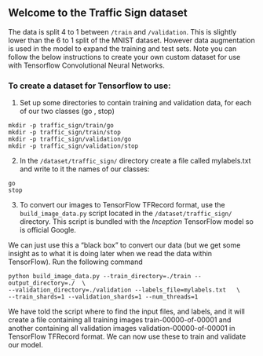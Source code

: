## Welcome to the Traffic Sign dataset

The data is split 4 to 1 between ```/train``` and ```/validation```. This is slightly lower than the 6 to 1 split of the MNIST dataset. However data augmentation is used in the model to expand the training and test sets. Note you can follow the below instructions to create your own custom dataset for use with Tensorflow Convolutional Neural Networks.

### To create a dataset for Tensorflow to use:

1. Set up some directories to contain training and validation data, for each of our two classes (go , stop)

```
mkdir -p traffic_sign/train/go
mkdir -p traffic_sign/train/stop
mkdir -p traffic_sign/validation/go
mkdir -p traffic_sign/validation/stop
```

2. In the ```/dataset/traffic_sign/``` directory create a file called mylabels.txt and write to it the names of our classes:

```
go
stop
```

3. To convert our images to TensorFlow TFRecord format, use the ```build_image_data.py``` script located in the ```/dataset/traffic_sign/``` directory. This script is bundled with the *Inception* TensorFlow model so is official Google.

We can just use this a “black box” to convert our data (but we get some insight as to what it is doing later 
when we read the data within TensorFlow). Run the following command

```
python build_image_data.py --train_directory=./train --output_directory=./  \
--validation_directory=./validation --labels_file=mylabels.txt   \
--train_shards=1 --validation_shards=1 --num_threads=1
```

We have told the script where to find the input files, and labels, and it will create a file containing 
all training images train-00000-of-00001 and another containing all validation images 
validation-00000-of-00001 in TensorFlow TFRecord format. We can now use these to train and validate our model.

